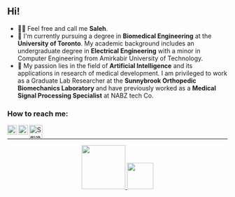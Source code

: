 ## Hi! 

- 👋🏻 Feel free and call me **Saleh**.
- 📗 I'm currently pursuing a degree in **Biomedical Engineering** at the **University of Toronto**. My academic background includes an undergraduate degree in **Electrical Engineering** with a minor in Computer Engineering from Amirkabir University of Technology.
- 🔭 My passion lies in the field of **Artificial Intelligence** and its applications in research of medical development. I am privileged to work as a Graduate Lab Researcher at the **Sunnybrook Orthopedic Biomechanics Laboratory** and have previously worked as a **Medical Signal Processing Specialist** at NABZ tech Co.

### How to reach me:
[<img align="left" alt="Seyedmohammadsaleh Mirzatabatabaei | LinkedIn" width="22px" src="https://cdn.jsdelivr.net/npm/simple-icons@v3/icons/linkedin.svg" />][linkedin]
[<img align="left" alt="Seyedmohammadsaleh Mirzatabatabaei | Gmail" width="22px" src="https://upload.wikimedia.org/wikipedia/commons/4/4e/Gmail_Icon.png" />][Email]
[<img align="left" alt="Seyedmohammadsaleh Mirzatabatabaei | Researchgate" width="30px" src="https://www.pngrepo.com/png/314548/180/researchgate.png" />][Researchgate]

[Email]: seyedsaleh.edu@gmail.com
[linkedin]: https://www.linkedin.com/in/salehtabatabaei/
[Researchgate]: https://www.researchgate.net/profile/Seyed-Mohammadsaleh-Mirzatabatabaei
<br />


---
<div align="center">
<p>
<!--
 <img src="https://user-images.githubusercontent.com/47852354/138564509-b5dffb4e-f48b-4db5-b8a4-1385ef2b22c8.png" width="70">
 <img src="https://user-images.githubusercontent.com/47852354/140581080-2cfbac46-de19-4f8b-a0bf-ac0eab8bfd8a.png" width="45">
-->
 <a href="https://bme.utoronto.ca/"> <img src="https://ocw.utoronto.ca/wp-content/themes/olstheme/img/u-of-t-logo.png" width="100">  </a>
 <a href="https://sunnybrook.ca/research/content/?page=sri-groups-obl-about"> <img src="https://sunnybrook.ca/uploads/sri_obl_fr.jpg" width="60"> </a>
</p>
</div>


<!--
**seyedsaleh/seyedsaleh** is a ✨ _special_ ✨ repository because its `README.md` (this file) appears on your GitHub profile.
-->
